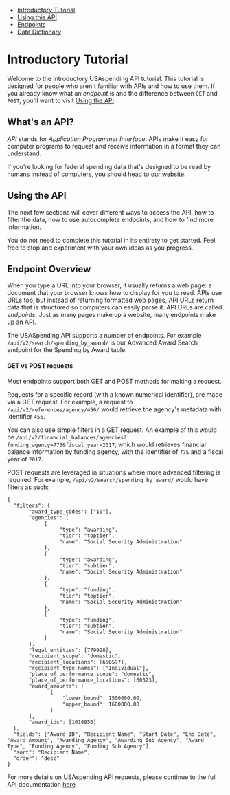 <ul class="nav nav-stacked" id="sidebar">
  <li><a href="/docs/intro-tutorial">Introductory Tutorial</a>
  <!--<ul class="">
    <li><a href="#introduction">Introduction</a></li>
    <li><a href="#whats-an-api">What's an API?</a></li>
    <li><a href="#using-the-api">Using the API</a></li>
    <li><a href="#endpoint-overview">Endpoint Overview</a></li>
    <li><a href="#data-endpoints">Data Endpoints</a></li>
    <li><a href="#get-vs-post">GET vs POST Requests</a></li>
    <li><a href="#filtering">Filtering</a></li>
    <li><a href="#ordering">Ordering Responses</a></li>
    <li><a href="#pagination">Pagination</a></li>
    <li><a href="#aggregation">Aggregation</a></li>
    <li><a href="#other">Other Information</a></li>
  </ul>-->
  </li>
  <li><a href="/docs/using-the-api">Using this API</a></li>
  <li><a href="/docs/endpoints">Endpoints</a></li>
  <li><a href="/docs/data-dictionary">Data Dictionary</a></li>

</ul>

[//]: # (Begin Content)

# Introductory Tutorial <a name="introduction"></a>

Welcome to the introductory USAspending API tutorial. This tutorial is designed for people who aren't familiar with APIs and how to use them. If you already know what an _endpoint_ is and the difference between `GET` and `POST`, you'll want to visit [Using the API](/docs/using-the-api).

## What's an API? <a name="whats-an-api"></a>

_API_ stands for _Application Programmer Interface_. APIs make it easy for computer programs to request and receive information in a format they can understand.

If you're looking for federal spending data that's designed to be read by humans instead of computers, you should head to <a href="https://beta.usaspending.gov">our website</a>.

## Using the API <a name="using-the-api"></a>

The next few sections will cover different ways to access the API, how to filter the data, how to use autocomplete endpoints, and how to find more information.

You do not need to complete this tutorial in its entirety to get started. Feel free to stop and experiment with your own ideas as you progress.

## Endpoint Overview <a name="endpoint-overview"></a>

When you type a URL into your browser, it usually returns a web page: a document that your browser knows how to display for you to read. APIs use URLs too, but instead of returning formatted web pages, API URLs return data that is structured so computers can easily parse it. API URLs are called _endpoints_. Just as many pages make up a website, many endpoints make up an API.

The USASpending API supports a number of endpoints. For example `/api/v2/search/spending_by_award/` is our Advanced Award Search endpoint for the Spending by Award table.


#### GET vs POST requests <a name="get-vs-post"></a>

Most endpoints support both GET and POST methods for making a request.

Requests for a specific record (with a known numerical identifier), are made via a GET request. For example, a request to `/api/v2/references/agency/456/` would retrieve the agency's metadata with identifier `456`.

You can also use simple filters in a GET request. An example of this would be `/api/v2/financial_balances/agencies?funding_agency=775&fiscal_year=2017`, which would retrieves financial balance information by funding agency, with the identifier of `775` and a fiscal year of `2017`.

POST requests are leveraged in situations where more advanced filtering is required. For example, `/api/v2/search/spending_by_award/` would have filters as such:
```
{
  "filters": {
       "award_type_codes": ["10"],
       "agencies": [
            {
                 "type": "awarding",
                 "tier": "toptier",
                 "name": "Social Security Administration"
            },
            {
                 "type": "awarding",
                 "tier": "subtier",
                 "name": "Social Security Administration"
            },
            {
                 "type": "funding",
                 "tier": "toptier",
                 "name": "Social Security Administration"
            },
            {
                 "type": "funding",
                 "tier": "subtier",
                 "name": "Social Security Administration"
            }
       ],
       "legal_entities": [779928],
       "recipient_scope": "domestic",
       "recipient_locations": [650597],
       "recipient_type_names": ["Individual"],
       "place_of_performance_scope": "domestic",
       "place_of_performance_locations": [60323],
       "award_amounts": [
              {
                  "lower_bound": 1500000.00,
                  "upper_bound": 1600000.00
              }
       ],
       "award_ids": [1018950]
  },
  "fields": ["Award ID", "Recipient Name", "Start Date", "End Date", "Award Amount", "Awarding Agency", "Awarding Sub Agency", "Award Type", "Funding Agency", "Funding Sub Agency"],
  "sort": "Recipient Name",
  "order": "desc"
}
```

For more details on USAspending API requests, please continue to the full API documentation [here](/docs/endpoints)
